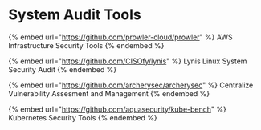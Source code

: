 # System Audit Tools

{% embed url="https://github.com/prowler-cloud/prowler" %}
AWS Infrastructure Security Tools
{% endembed %}

{% embed url="https://github.com/CISOfy/lynis" %}
Lynis Linux System Security Audit
{% endembed %}

{% embed url="https://github.com/archerysec/archerysec" %}
Centralize Vulnerability Assesment and Management
{% endembed %}

{% embed url="https://github.com/aquasecurity/kube-bench" %}
Kubernetes Security Tools
{% endembed %}
